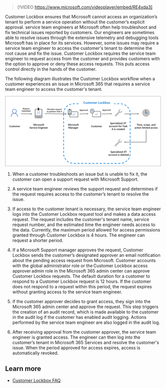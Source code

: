 >[!VIDEO https://www.microsoft.com/videoplayer/embed/RE4xda3]

Customer Lockbox ensures that Microsoft cannot access an organization’s tenant to perform a service operation without the customer’s explicit approval. service team engineers at Microsoft often help troubleshoot and fix technical issues reported by customers. Our engineers are sometimes able to resolve issues through the extensive telemetry and debugging tools Microsoft has in place for its services. However, some issues may require a service team engineer to access the customer's tenant to determine the root cause and fix the issue. Customer Lockbox requires the service team engineer to request access from the customer and provides customers with the option to approve or deny these access requests. This puts access control directly in the hands of the customer.

The following diagram illustrates the Customer Lockbox workflow when a customer experiences an issue in Microsoft 365 that requires a service team engineer to access the customer's tenant.

![Customer Lockbox workflow diagram, explanation to follow](../media/lockbox-workflow-customer.png)

1. When a customer troubleshoots an issue but is unable to fix it, the customer can open a support request with Microsoft Support.

2. A service team engineer reviews the support request and determines if the request requires access to the customer’s tenant to resolve the issue.

3. If access to the customer tenant is necessary, the service team engineer logs into the Customer Lockbox request tool and makes a data access request. The request includes the customer's tenant name, service request number, and the estimated time the engineer needs access to the data. Currently, the maximum period allowed for access permissions granted through Customer Lockbox is 4 hours. The engineer can request a shorter period.

4. If a Microsoft Support manager approves the request, Customer Lockbox sends the customer’s designated approver an email notification about the pending access request from Microsoft. Customer accounts with the global administrator role or the Customer Lockbox access approver admin role in the Microsoft 365 admin center can approve Customer Lockbox requests. The default duration for a customer to respond to a Customer Lockbox request is 12 hours. If the customer does not respond to a request within this period, the request expires without granting access to the service team engineer.

5. If the customer approver decides to grant access, they sign into the Microsoft 365 admin center and approve the request. This step triggers the creation of an audit record, which is made available to the customer in the audit log if the customer has enabled audit logging. Actions performed by the service team engineer are also logged in the audit log.

6. After receiving approval from the customer approver, the service team engineer is granted access. The engineer can then log into the customer’s tenant in Microsoft 365 Services and resolve the customer's issue. When the period approved for access expires, access is automatically revoked.

## Learn more

- [Customer Lockbox FAQ](https://docs.microsoft.com/microsoft-365/compliance/customer-lockbox-requests?azure-portal=true)
